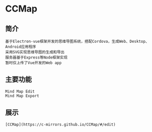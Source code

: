 # CCMap

## 简介
```
基于Electron-vue框架开发的思维导图系统，搭配Cordova，生成Web、Desktop、Android应用程序
采用SVG实现思维导图的生成和导出
服务器基于Express等Node框架实现
暂时仅上传了Vue开发的Web app
```

## 主要功能
```
Mind Map Edit
Mind Map Export
```

## 展示
```
[CCMap](https://c-mirrors.github.io/CCMap/#/edit)
```
